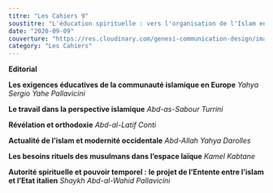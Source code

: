 ```yaml
---
titre: "Les Cahiers 9"
soustitre: "L'éducation spirituelle : vers l'organisation de l'Islam en Europe"
date: "2020-09-09"
couverture: "https://res.cloudinary.com/genesi-communication-design/image/upload/v1606125410/ihei/couvertures/c09_kfbvke.jpg"
category: "Les Cahiers"
---
```


**Editorial**

**Les exigences éducatives de la communauté islamique en Europe**
*Yahya Sergio Yahe Pallavicini*

**Le travail dans la perspective islamique**
*Abd-as-Sabour Turrini*

**Révélation et orthodoxie**
*Abd-al-Latif Conti*

**Actualité de l’islam et modernité occidentale**
*Abd-Allah Yahya Darolles*

**Les besoins rituels des musulmans dans l’espace laïque**
*Kamel Kabtane*

**Autorité spirituelle et pouvoir temporel&nbsp;:**
**le projet de l’Entente entre l’islam et l’Etat italien**
*Shaykh Abd-al-Wahid Pallavicini*